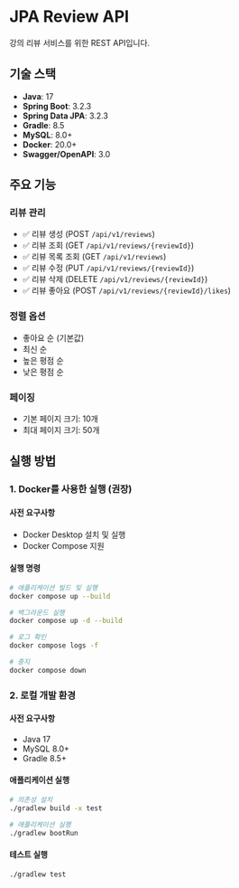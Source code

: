 # JPA Review API

강의 리뷰 서비스를 위한 REST API입니다.

## 기술 스택

- **Java**: 17
- **Spring Boot**: 3.2.3
- **Spring Data JPA**: 3.2.3
- **Gradle**: 8.5
- **MySQL**: 8.0+
- **Docker**: 20.0+
- **Swagger/OpenAPI**: 3.0

## 주요 기능

### 리뷰 관리

- ✅ 리뷰 생성 (POST `/api/v1/reviews`)
- ✅ 리뷰 조회 (GET `/api/v1/reviews/{reviewId}`)
- ✅ 리뷰 목록 조회 (GET `/api/v1/reviews`)
- ✅ 리뷰 수정 (PUT `/api/v1/reviews/{reviewId}`)
- ✅ 리뷰 삭제 (DELETE `/api/v1/reviews/{reviewId}`)
- ✅ 리뷰 좋아요 (POST `/api/v1/reviews/{reviewId}/likes`)

### 정렬 옵션

- 좋아요 순 (기본값)
- 최신 순
- 높은 평점 순
- 낮은 평점 순

### 페이징

- 기본 페이지 크기: 10개
- 최대 페이지 크기: 50개

## 실행 방법

### 1. Docker를 사용한 실행 (권장)

#### 사전 요구사항

- Docker Desktop 설치 및 실행
- Docker Compose 지원

#### 실행 명령

```bash
# 애플리케이션 빌드 및 실행
docker compose up --build

# 백그라운드 실행
docker compose up -d --build

# 로그 확인
docker compose logs -f

# 중지
docker compose down
```

### 2. 로컬 개발 환경

#### 사전 요구사항

- Java 17
- MySQL 8.0+
- Gradle 8.5+

#### 애플리케이션 실행

```bash
# 의존성 설치
./gradlew build -x test

# 애플리케이션 실행
./gradlew bootRun
```

#### 테스트 실행

```bash
./gradlew test
```
